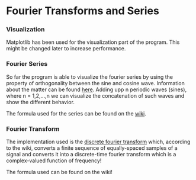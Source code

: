 # Fourier Transforms and Series

### Visualization
Matplotlib has been used for the visualization part of the program. This might be changed later to increase performance.

### Fourier Series
So far the program is able to visualize the fourier series by using the property of orthogonality between the sine and cosine wave. Information about the matter can be found [here](https://mathworld.wolfram.com/FourierSeries.html). Adding upp n periodic waves (sines), where n = 1,2,...,n we can visualize the concatenation of such waves and show the different behavior.

The formula used for the series can be found on the [wiki](https://www.wikiwand.com/en/Fourier_series).

### Fourier Transform
The implementation used is the [discrete fourier transform](https://www.wikiwand.com/en/Discrete_Fourier_transform) which, according to the wiki, converts a finite sequence of equally-spaced samples of a signal and converts it into a discrete-time fourier transform which is a complex-valued function of frequency!

The formula used can be found on the wiki!
